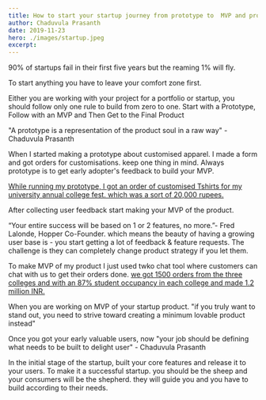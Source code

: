 ```yaml
---
title: How to start your startup journey from prototype to  MVP and product iterations.
author: Chaduvula Prasanth
date: 2019-11-23
hero: ./images/startup.jpeg
excerpt: 
---
```

90% of startups fail in their first five years but the reaming 1% will fly.

To start anything you have to leave your comfort zone first.

Either you are working with your project for a portfolio or startup, you should follow only one rule to build from zero to one. Start with a Prototype, Follow with an MVP and Then Get to the Final Product

"A prototype is a representation of the product soul in a raw way" - Chaduvula Prasanth

When I started making a prototype about customised apparel. I made a form and got orders for customisations.
keep one thing in mind. Always prototype is to get early adopter's feedback to build your MVP.

[While running my prototype, I got an order of customised Tshirts for my university annual college fest. which was a sort of 20,000 rupees.](https://chaduvulaprasanth.netlify.com/how-i-made-1-2-million-inr-with-zero-investment-in-36-days-from-a-rural-village)

After collecting user feedback start making your MVP of the product.

“Your entire success will be based on 1 or 2 features, no more.”- Fred Lalonde, Hopper Co-Founder.
which means the beauty of having a growing user base is - you start getting a lot of feedback & feature requests. The challenge is they can completely change product strategy if you let them.

To make MVP of my product I just used twko chat tool where customers can chat with us to get their orders done. [we got 1500 orders from the three colleges and with an 87% student occupancy in each college and made 1.2 million INR.](https://chaduvulaprasanth.netlify.com/how-i-made-1-2-million-inr-with-zero-investment-in-36-days-from-a-rural-village)

When you are working on MVP of your startup product. "if you truly want to stand out, you need to strive toward creating a minimum lovable product instead"

Once you got your early valuable users, now "your job should be defining what needs to be built to delight user" - Chaduvula Prasanth

In the initial stage of the startup, built your core features and release it to your users. To make it a successful startup. you should be the sheep and your consumers will be the shepherd. they will guide you and you have to build according to their needs.